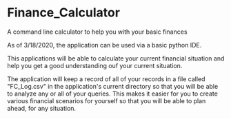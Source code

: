 # Finance_Calculator
A command line calculator to help you with your basic finances

As of 3/18/2020, the application can be used via a basic python IDE.

This applications will be able to calculate your current financial situation and help you get a good understanding ouf your current situation.

The application will keep a record of all of your records in a file called "FC_Log.csv" in the application's current directory so that you will be able to analyze any or all of your queries. This makes it easier for you to create various financial scenarios for yourself so that you will be able to plan ahead, for any situation.
